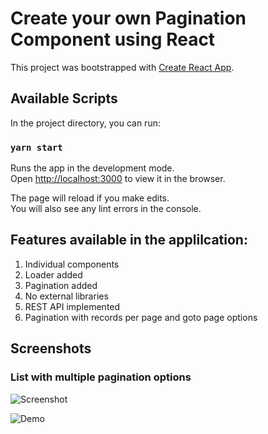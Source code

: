 # Create your own Pagination Component using React

This project was bootstrapped with [Create React App](https://github.com/facebook/create-react-app).

## Available Scripts

In the project directory, you can run:

### `yarn start`

Runs the app in the development mode.\
Open [http://localhost:3000](http://localhost:3000) to view it in the browser.

The page will reload if you make edits.\
You will also see any lint errors in the console.

## Features available in the applilcation:
1. Individual components
2. Loader added
3. Pagination added
4. No external libraries
5. REST API implemented
6. Pagination with records per page and goto page options

## Screenshots

### List with multiple pagination options

![Screenshot](https://user-images.githubusercontent.com/3702438/143513864-3fe4ec76-4d4f-41c1-98e5-9aaebc8ab5c6.png)

![Demo](https://user-images.githubusercontent.com/3702438/143514778-3641212f-65f3-4673-8c2f-1cbe30d13b6e.gif)
